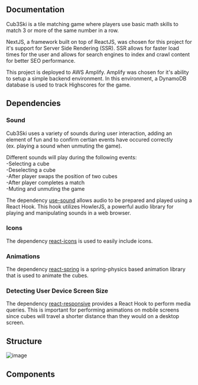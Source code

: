 ## Documentation
Cub3Ski is a tile matching game where players use basic math skills to match 3 or more of the same number in a row.

NextJS, a framework built on top of ReactJS, was chosen for this project for it's support for Server Side Rendering (SSR). SSR allows for faster load times for the user and allows for search engines to index and crawl content for better SEO performance.

This project is deployed to AWS Amplify. Amplify was chosen for it's ability to setup a simple backend environment. In this environment, a DynamoDB database is used to track Highscores for the game. 

## Dependencies
### Sound
Cub3Ski uses a variety of sounds during user interaction, adding an element of fun and to confirm certian events have occured correctly<br/>
(ex. playing a sound when unmuting the game).

Different sounds will play during the following events:<br/>
-Selecting a cube<br/>
-Deselecting a cube<br/>
-After player swaps the position of two cubes<br/>
-After player completes a match<br/>
-Muting and unmuting the game<br/>


The dependency [use-sound](https://github.com/joshwcomeau/use-sound) allows audio to be prepared and played using a React Hook. This hook utilizes HowlerJS, a powerful audio library for playing and manipulating sounds in a web browser.

### Icons

The dependency [react-icons](https://react-icons.github.io/react-icons/) is used to easily include icons.

### Animations

The dependency [react-spring](https://react-spring.dev/) is a spring-physics based animation library that is used to animate the cubes.

### Detecting User Device Screen Size

The dependency [react-responsive](https://github.com/yocontra/react-responsive) provides a React Hook to perform media queries. This is important for performing animations on mobile screens since cubes will travel a shorter distance than they would on a desktop screen. 

## Structure

![image](https://user-images.githubusercontent.com/29846872/187545757-633c4417-aa61-4864-97ad-583e762d3aa9.png)

## Components



